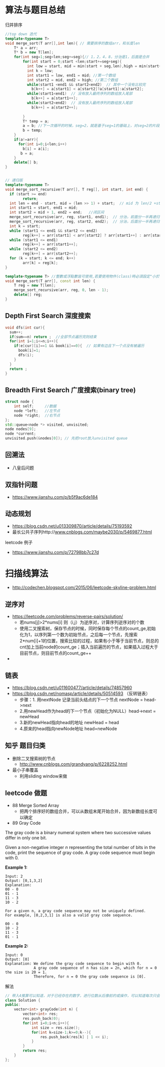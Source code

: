 

# 算法与题目总结

归并排序

```c++
//top down 迭代
template<typename T>
void merge_sort(T arr[],int len){ // 需要排序的数组arr，和长度len
  	T* a = arr;
  	T* b = new T[len];
  	for(int seg=1;seg<len;seg+=seg){// 1，2，4，8，分治是1，后面是合并
      	for(int start = 0;start <len;start+=seg+seg){
          int low = start, mid = min(start + seg,len),high = min(start+seg+seg,len);
          int k = low;
          int start1 = low, end1 = mid; //第一个数组
          int start2 = mid, end2 = high; //第二个数组
          while(start1 <end1 && start2<end2)  // 其中一个没有比较完
            b[k++] = a[start1] < a[start2]?a[start1]:a[start2];
          while(start1<end1)  // 没有放入最终序列的数组放入尾部
            b[k++] = a[start1++];
          while(start2<end2)  // 没有放入最终序列的数组放入尾部
            b[k++] = a[start2++];
            
      	}
      	T* temp = a;
      	a = b; //下一次循环的时候，seg=2，就是基于seg=1的基础上，对seg=2的片段进行再一次合并
      	b = temp;
  	}
  	if(a!=arr){
      for(int i=0;i<len;i++)
        b[i] = a[i];
       b = a;
  	}
  	delete[] b;
}


// 递归版
template<typename T>
void merge_sort_recursive(T arr[], T reg[], int start, int end) {
  if (start >= end)
		return;
  int len = end - start, mid = (len >> 1) + start;  // mid 为 len/2 +start
  int start1 = start, end1 = mid;
  int start2 = mid + 1, end2 = end;   //闭区间
  merge_sort_recursive(arr, reg, start1, end1);  // 分治，前面分一半再递归
  merge_sort_recursive(arr, reg, start2, end2);  // 分治，后面分一半再递归
  int k = start;
  while (start1 <= end1 && start2 <= end2)
		reg[k++] = arr[start1] < arr[start2] ? arr[start1++] : arr[start2++];
  while (start1 <= end1)
		reg[k++] = arr[start1++];
  while (start2 <= end2)
	    reg[k++] = arr[start2++];
  for (k = start; k <= end; k++)
		arr[k] = reg[k];
}

template<typename T> //整數或浮點數皆可使用,若要使用物件(class)時必須設定"小於"(<)的運算子功能
void merge_sort(T arr[], const int len) {
	T reg = new T[len];
	merge_sort_recursive(arr, reg, 0, len - 1);
	delete[] reg;
}
```



## Depth First Search 深度搜索

```c++
void dfs(int cur){
  sum++;
  if(sum==n) return ;  //全部节点遍历完则结束
  for(int i=1;i<=n;i++){
    if(e[cur][i]==1 && book[i]==0){  // 如果有边且下一个点没有被遍历
      book[i]=1;
      dfs(i);
    }
  }
  return ;
}
```





## Breadth First Search 广度搜索(binary tree)

```c++
struct node {
    int self;     //数据
    node *left;   //左节点
    node *right;  //右节点
};
std::queue<node *> visited, unvisited;
node nodes[9];
node *current;
unvisited.push(&nodes[0]); // 先把root放入unvisited queue

```

 

## 回溯法

- 八皇后问题



## 双指针问题

- https://www.jianshu.com/p/b5f9ac6de184



## 动态规划

- https://blog.csdn.net/u013309870/article/details/75193592
- 最长公共子序列http://www.cnblogs.com/maybe2030/p/5469877.html

leetcode 例子

- https://www.jianshu.com/p/72798bb7c27d



# 扫描线算法

- http://codechen.blogspot.com/2015/06/leetcode-skyline-problem.html




## 逆序对

- https://leetcode.com/problems/reverse-pairs/solution/
  - 若nums[j]>2*nums[i] 则（i,j）为逆序对，计算序列逆序对的个数
  - 使用二叉搜索树，保存节点的时候，同时保存每个节点的count_ge,初始化为1，以序列第一个数为初始节点，之后每一个节点，先搜索2*num[i]+1的位置，搜索比较的过程，如果有小于等于当前节点，则总的cnt加上当前node的count_ge；插入当前遍历的节点，如果插入过程大于目前节点，则目前节点的count_ge++
- ​




## 链表

- https://blog.csdn.net/u011600477/article/details/74857960
- https://blog.csdn.net/nomasp/article/details/50514593  （反转链表）
  - 步骤：1. 用nextNode 记录当前头结点的下一个节点 nextNode = head->next
  - 2.用newHead作为head的下一个节点（初始化为NULL）head->next = newHead
  - 3.新的newHead指向head的地址 newHead = head
  - 4.原来的head指向newNode地址 head=newNode









## 知乎 题目归类

- 删除二叉搜索树的节点
  - http://www.cnblogs.com/grandyang/p/6228252.html
- 最小子串覆盖
  - 利用sliding window来做







## leetcode 做题 

- 88 Merge Sorted Array
  - 把两个排序好的数组合并，可以从数组末尾开始合并，因为新数组长度可以确定
- 89 Gray Code

The gray code is a binary numeral system where two successive values differ in only one bit.

Given a non-negative integer *n* representing the total number of bits in the code, print the sequence of gray code. A gray code sequence must begin with 0.

**Example 1:**

```
Input: 2
Output: [0,1,3,2]
Explanation:
00 - 0
01 - 1
11 - 3
10 - 2

For a given n, a gray code sequence may not be uniquely defined.
For example, [0,2,3,1] is also a valid gray code sequence.

00 - 0
10 - 2
11 - 3
01 - 1

```

**Example 2:**

```
Input: 0
Output: [0]
Explanation: We define the gray code sequence to begin with 0.
             A gray code sequence of n has size = 2n, which for n = 0 the size is 20 = 1.
             Therefore, for n = 0 the gray code sequence is [0].
```

解法

```c++
// 带入4推算可以知道，对于已经存在的数字，进行位数从后像前的或操作，可以知道每次只会影响一个字符的位置，并且能把全部情况遍历 2^0+2^1+2^2+...+2^3
class Solution {
public:
    vector<int> grayCode(int n) {
        vector<int> res;
        res.push_back(0);
        for(int i=0;i<n;i++){
            int size = res.size();
            for(int k=size-1;k>=0;k--){
                res.push_back(res[k] | 1 << i);
            }
        }
        return res;
    }
};
```

